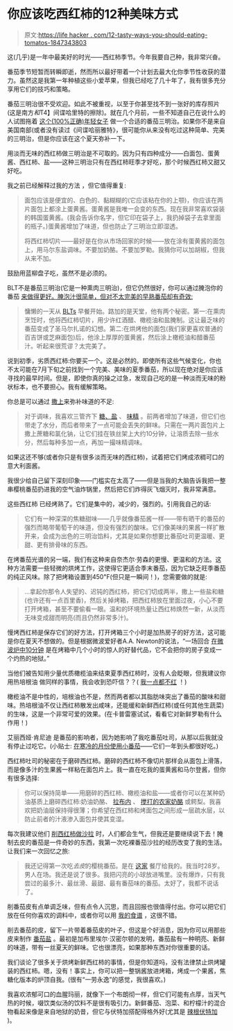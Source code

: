 # 你应该吃西红柿的12种美味方式

> 原文:[https://life hacker . com/12-tasty-ways-you-should-eating-tomatos-1847343803](https://lifehacker.com/12-tasty-ways-you-should-be-eating-tomatoes-1847343803)

这(几乎)是一年中最美好的时光——西红柿季节。今年我要自己种，我非常兴奋。

番茄季节短暂而转瞬即逝，然而所以最好带着一个计划去最大化你季节性收获的潜力。虽然这是我第一年种植这些小爱苹果，但我已经吃了几十年了，我有很多充分享用它们的技巧和策略。

番茄三明治很不受欢迎。如此不被重视，以至于你甚至找不到一张好的库存照片(这是南方*和*T4】间谍哈里特的擦除)。就在几个月前，一些不知道自己在说什么的人试图拖着 [这个(100%正确)年轻女子](https://twitter.com/clairelizzie/status/1366496765885640705) 做一个合适的番茄三明治。如果你不是来自美国南部(或者没有读过《间谍哈丽雅特》，很可能你从来没有吃过这种简单、完美的三明治，但是你应该在这个夏天弥补一下。

用淡而无味的西红柿做三明治是不可取的。因为只有四种成分——白面包、蛋黄酱、西红柿、盐——这种三明治只有在西红柿旺季才好吃，那个时候西红柿又甜又好吃。

我之前已经解释过我的方法 ，但它值得重复:

> 面包应该是便宜的、白色的、黏糊糊的(它应该粘在你的上颚)，你应该在两片面包上都涂上蛋黄酱。蛋黄酱是我唯一会变的东西。现在我非常喜欢袋装的韩国蛋黄酱。(我会告诉你名字，但它印在袋子上，我扔掉袋子去拿里面的瓶子。)蛋黄酱增加了味道，但也防止了三明治立即湿透。
> 
> 将西红柿切片——最好是在你从市场回家的时候——放在涂有蛋黄酱的面包上，用马尔东盐调味。不要加奶酪。不要加罗勒。我猜你可以加胡椒，但我从来不加。

鼓励用蓝柳盘子吃，虽然不是必须的。

BLT不是番茄三明治(它是一种熏肉三明治)，但它仍然很好，你可以通过腌泡你的番茄 [来做得更好。腌泡汁很简单，但对不太完美的早熟番茄却有奇效:](https://lifehacker.com/marinate-your-tomatoes-for-extra-flavorful-blts-1837717762)

> 慵懒的一天从 [BLTs](https://cooking.nytimes.com/recipes/1020409-juicy-blt) 早餐开始。路加的是天堂，他有两个秘密。第一:在熏肉烹饪时，他将西红柿切片，用少许红酒醋、橄榄油和盐腌制。这让最乏味的番茄变成了圣马尔扎诺的幻想。第二:在烘烤他的面包(我们家更喜欢普通的百吉饼或芝麻面包)后，他涂上厚厚的蛋黄酱，然后涂上橄榄油和醋番茄汁。听起来很荒谬？太完美了。

说到初季，劣质西红柿:你要买一个。这是必然的。即使所有这些气候变化，你也不太可能在7月下旬之前找到一个完美、美味的夏季番茄，所以现在绝对是你应该寻找的最早时间。但是，即使你真的操之过急，发现自己吃的是一种淡而无味的粉状标本，也不要担心。我有缓解策略。

你总是可以通过 [撒上](https://lifehacker.com/what-to-do-when-you-inevitably-buy-crappy-tomatoes-1835073181)来弥补味道的不足:

> 对于调味，我喜欢三管齐下 [糖、盐](https://skillet.lifehacker.com/use-sugar-to-improve-the-flavor-of-subpar-tomatoes-1826729730) 、 [味精](https://skillet.lifehacker.com/put-msg-in-everything-you-cowards-1831721707) 。前两者增加了味道，但它们也带走了水分，而后者带来了一点可能会丢失的鲜味。只需在一两片面包片上撒上蔗糖和氯化钠，让它们挂在铁丝架上大约10分钟，让溶质去除一些水分，然后每种多加一点，再加一撮味精调味。

如果这还不够(或者你只是有很多淡而无味的西红柿)，试着把它们烤成浓稠可口的意大利面酱。

我很少给自己留下深刻印象——门槛实在太高了——但是当我的大脑告诉我把一整串樱桃番茄扔进我的空气油炸锅里，然后把它们炸得灰飞烟灭时，我非常满意。

这些西红柿 已经烤熟了。它们是集中的，减少的，强烈的。引用我自己的话:

> 它们有一种深深的焦糖甜味——几乎就像番茄酱一样——带有晒干的番茄的强烈而略带葡萄干的味道，但没有强烈的酸味。它们像美味的果酱一样扩散开来，会成为出色的三明治馅料，尤其是如果你想要比番茄吐司更温暖、更甜、更有排骨味的东西。

在烤番茄光谱的另一端，我们有这种来自奈杰尔·劳森的更慢、更温和的方法。这种方法需要一些轻微的烘烤工作，这使得它更适合季末番茄，因为它缺乏旺季番茄的纯正风味。除了把烤箱设置到450℉(但只是一瞬间！)，您需要做的就是:

> ...拿起你那令人失望的、迟钝的西红柿，把它们切成两半，撒上一些盐和糖(也许还有一点百里香)，然后关掉烤箱，把西红柿放在里面过夜，小心不要打开烤箱，甚至不要偷看一眼。温和的环境热量让西红柿焕然一新，从淡而无味变成甜而明亮(而且仍然非常多汁)。

慢烤西红柿是保存它们的好方法，打开烤箱三个小时是加热房子的好方法，这可能是你在夏天不想做的。但是根据微波爱好者A.A. Newton的说法，“一场回合 [在微波炉中10分钟](https://lifehacker.com/you-can-roast-tomatoes-in-the-microwave-1844803559) 是在烤箱中几个小时的惊人的好替代品，它不会把你的房子变成一个灼热的地狱。”

当他们被告知用少量优质橄榄油来结束夏季西红柿时，没有人会眨眼，但我建议你用热培根油 做同样的事情，我会收到恐吓信？？( [我一点都不红](https://vimeo.com/402278162) ！)

橄榄油不是中性的，培根油也不是，然而两者都以其脂肪味突出了番茄的酸味和甜味。热培根油不仅让西红柿散发出咸味，还能缓和新鲜西红柿(或任何其他生蔬菜)的生味，这是一个非常可爱的效果。(在卡普雷塞试试，看看它对新鲜罗勒有什么作用！)

艾丽西娅·肯尼迪 是番茄的影响者，因为她影响了我吃番茄吐司，从那以后我就没有停止过吃它。(小贴士: [在寒冷的月份使用小番茄](https://lifehacker.com/you-should-make-tiny-tomato-toast-1846239535)——它们一年到头都很好吃。)

西红柿吐司的秘密在于磨碎西红柿。磨碎的西红柿不像切片那样会从面包上滑落，而是像多汁的生果酱一样粘在面包片上。我一直在吃我的蛋黄酱和马尔登酱，但你有很多选择:

> 你可以保持简单——用磨碎的西红柿、橄榄油和盐——或者你可以在某种奶油基质上磨碎西红柿:奶油奶酪、 [拉布内](https://skillet.lifehacker.com/how-to-make-your-own-labneh-and-how-to-eat-it-1796785416) 、 [搅打的农家奶酪](https://skillet.lifehacker.com/cottage-cheese-is-even-better-whipped-1834726636) 或鳄梨。我喜欢把奶油层保持得很薄；你希望在西红柿和烤面包之间形成一层疏水层，以防止前者的汁液渗入面包并使其变湿。

每次我建议他们 [削西红柿做沙拉](https://lifehacker.com/this-naked-tomato-salad-may-replace-your-caprese-1798634063) 时，人们都会生气，但我还是要继续说下去！腌制去皮的番茄是一件奇妙的东西，我第一次吃裸番茄沙拉的经历改变了我的生活。让我们来一次回忆之旅:

> 我还记得第一次吃*去皮*的樱桃番茄。是在 [这家](http://www.nodoguropdx.com/) 餐厅给我的。我当时28岁。男人在场。我还是说了很多。我把闪亮的小球放进嘴里。没有爆炸，只有我尝过的最多汁、最丝滑、最甜、最有番茄味的番茄。太好了，我都不说话了。

削番茄皮有点单调乏味，但有点令人沉思，而且回报也很值得付出。你可以把它们放在任何你喜欢的调料中，或者你可以用 [我的食谱](https://lifehacker.com/this-naked-tomato-salad-may-replace-your-caprese-1798634063) ，这很不错。

削去番茄的皮，留下一片带着番茄皮的叶子，但这是个好消息，因为你可以用那些皮来制作 [番茄盐](https://lifehacker.com/eating-trash-with-claire-tomato-skin-salt-and-peach-sk-1794819973) 。最初是加布里埃尔·汉密尔顿的发明，番茄盐有一种明亮、新鲜的味道，带有一丝夏天的鲜味。它也很漂亮，如果那种东西对你很重要的话。

我们谈论了很多关于烘烤新鲜西红柿的事情，但是你知道吗，没有法律禁止烘烤罐装的西红柿。嗯，没有！事实上，你可以把一整锅酱放进烤箱，烤成一个果酱，焦糖化版本的炉顶自我。(很有“一劳永逸”的感觉，我很喜欢。)

我喜欢浓郁可口的血腥玛丽，就像下一个布朗彻一样，但它们可能有点厚，当天气热的时候，啜饮类似汤的饮料不是很有吸引力。新鲜番茄、泡菜、和柠檬汁的混合物看起来像是来自地狱的奶昔，但它与伏特加搭配得格外好(尤其是 [辣根伏特加](https://lifehacker.com/make-a-spicy-bloody-mary-with-horseradish-vodka-1843344990) )。